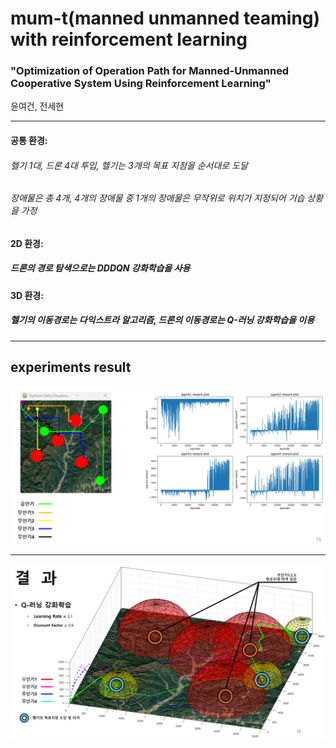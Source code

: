 # mum-t(manned unmanned teaming) with reinforcement learning

### "Optimization of Operation Path for Manned-Unmanned Cooperative System Using Reinforcement Learning"
윤여건, 전세현

---

#### 공통 환경: 

###### 헬기 1대, 드론 4대 투입, 헬기는 3개의 목표 지점을 순서대로 도달

###### 장애물은 총 4개, 4개의 장애물 중 1개의 장애물은 무작위로 위치가 지정되어 기습 상황을 가정

#### 2D 환경:

##### 드론의 경로 탐색으로는 DDDQN 강화학습을 사용

#### 3D 환경:

##### 헬기의 이동경로는 다익스트라 알고리즘, 드론의 이동경로는 Q-러닝 강화학습을 이용

---
## experiments result

<img src ="./img/result_2d_reinforcement_learning.png">

---

<img src ="./img/result_3d_reinforcement_learning.png">
